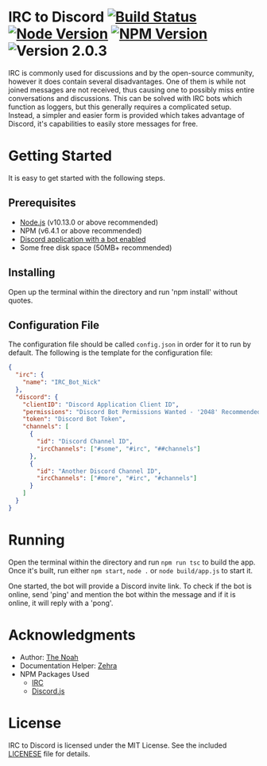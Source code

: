 # IRC to Discord [![Build Status][build]](https://travis-ci.org/The-Noah/IRC-to-Discord) [![Node Version][node]](https://nodejs.org/en/blog/release/v10.13.0/) [![NPM Version][npm]](https://www.npmjs.com/package/npm/v/6.4.1) ![Version 2.0.3][version]

IRC is commonly used for discussions and by the open-source community, however it does contain several disadvantages. One of them is while not joined messages are not received, thus causing one to possibly miss entire conversations and discussions. This can be solved with IRC bots which function as loggers, but this generally requires a complicated setup. Instead, a simpler and easier form is provided which takes advantage of Discord, it's capabilities to easily store messages for free.

# Getting Started

It is easy to get started with the following steps.

## Prerequisites

* [Node.js](https://nodejs.org/ "Node.js Website") (v10.13.0 or above recommended)
* NPM (v6.4.1 or above recommended)
* [Discord application with a bot enabled](https://github.com/reactiflux/discord-irc/wiki/Creating-a-discord-bot-&-getting-a-token "Creating a Discord Bot & Getting a Token")
* Some free disk space (50MB+ recommended)

## Installing

Open up the terminal within the directory and run 'npm install' without quotes.

## Configuration File

The configuration file should be called `config.json` in order for it to run by default. The following is the template for the configuration file:

```json
{
  "irc": {
    "name": "IRC_Bot_Nick"
  },
  "discord": {
    "clientID": "Discord Application Client ID",
    "permissions": "Discord Bot Permissions Wanted - '2048' Recommended",
    "token": "Discord Bot Token",
    "channels": [
      {
        "id": "Discord Channel ID",
        "ircChannels": ["#some", "#irc", "##channels"]
      },
      {
        "id": "Another Discord Channel ID",
        "ircChannels": ["#more", "#irc", "#channels"]
      }
    ]
  }
}
```

# Running

Open the terminal within the directory and run `npm run tsc` to build the app. Once it's built, run either `npm start`, `node .` or `node build/app.js` to start it.

One started, the bot will provide a Discord invite link. To check if the bot is online, send 'ping' and mention the bot within the message and if it is online, it will reply with a 'pong'.

# Acknowledgments

* Author: [The Noah](https://github.com/The-Noah/ "The Noah's GitHub Profile")
* Documentation Helper: [Zehra](https://github.com/Zehra/ "Zehra's GitHub Profile")
* NPM Packages Used
  * [IRC](https://www.npmjs.com/package/irc "IRC's NPM Page")
  * [Discord.js](https://www.npmjs.com/package/discord.js "Discord.js's NPM Page")

# License

IRC to Discord is licensed under the MIT License. See the included [LICENESE](LICENSE) file for details.

[build]: https://travis-ci.org/The-Noah/IRC-to-Discord.png?branch=master
[node]: https://img.shields.io/badge/node.js-v10.13.0-red.svg
[npm]: https://img.shields.io/badge/npm-v6.4.1-red.svg
[version]: https://img.shields.io/badge/version-2.0.3-blue.svg
